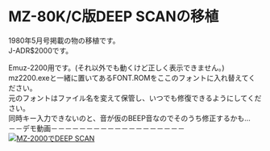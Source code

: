# MZ-80K/C版DEEP SCANの移植
1980年5月号掲載の物の移植です。  
J-ADR$2000です。 

Emuz-2200用です。(それ以外でも動くけど正しく表示できません。)  
mz2200.exeと一緒に置いてあるFONT.ROMをここのフォントに入れ替えてください。  
元のフォントはファイル名を変えて保管し、いつでも修復できるようにしてください。  
同時キー入力できないのと、音が仮のBEEP音なのでそのうち修正するかも…  
－－デモ動画－－－－－－－－－－－－－－－－－－－
[![MZ-2000でDEEP SCAN](https://img.youtube.com/vi/Pp3HfviuPxo/0.jpg)](https://www.youtube.com/watch?v=Pp3HfviuPxo)
